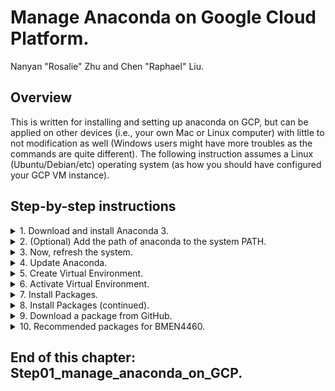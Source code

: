 # Manage Anaconda on Google Cloud Platform.
Nanyan "Rosalie" Zhu and Chen "Raphael" Liu.

## Overview
This is written for installing and setting up anaconda on GCP, but can be applied on other devices (i.e., your own Mac or Linux computer) with little to not modification as well (Windows users might have more troubles as the commands are quite different). The following instruction assumes a Linux (Ubuntu/Debian/etc) operating system (as how you should have configured your GCP VM instance).

## Step-by-step instructions

<details>
<summary>1. Download and install Anaconda 3.</summary>
<br>

1) Find a suitable Anaconda 3 at the [Anaconda installer archive](https://repo.continuum.io/archive/).
    In this case, we chose Anaconda3-2019.10-Linux-x86_64.sh

2) Download the Anaconda Archive package. In the ssh terminal, enter:
    ```
    wget http://repo.continuum.io/archive/Anaconda3-2019.10-Linux-x86_64.sh
    ```

3) Install the package "bzip2", and install Anaconda 3 with the Archive package.
    ```
    sudo apt-get install bzip2
    bash Anaconda3-2019.10-Linux-x86_64.sh
    ```
    
4) Once you run the installation command, there will be text instructions that guide you through the installation.
    * You can choose to install anaconda at any place you want. You may choose the default **"/home/[username]/anaconda3"** path.
    * When the installation kit asks whether or not to **initialize Anaconda3 by running conda init**, please choose "yes". This will save you the trouble of configuring the ~/.bashrc file, so that you can skip the next step.

</details>


<details>
<summary>2. (Optional) Add the path of anaconda to the system PATH.</summary>
<br>

**This is not necessary if you asked the anaconda installation kit to set the path for you.**

```
sudo nano ~/.bashrc
```

and add the following line to your system file.
```
export PATH="$PATH:/home/[username]/anaconda3/bin"
```
    
Please replace **"[username]"** with your own username. In our case, our username is msnanyanzhu. <img src="/Step01_manage_anaconda_on_GCP/Images/user_name.png" alt="user_name" width="300px" height="40px">

</details>

<details>
<summary>3. Now, refresh the system.</summary>
<br>

You can either run the following code in the SSH Terminal

```
source ~/.bashrc
```

or alternatively, exit out the VM SSH Terminal (by closing the web browser tag hosting the VM SSH Terminal) and reopen the terminal again. Either way, after the refreshing the command "conda" can be recognized.

</details>

<details>
<summary>4. Update Anaconda.</summary>
<br>

```
conda update --prefix /home/[username]/anaconda3 -c anaconda anaconda
```

</details>

<details>
<summary>5. Create Virtual Environment.</summary>
<br>

```
conda create -n [environment name] -c anaconda python=3.7 [package name] [package name]
```
    
Example:
```
conda create -n BMEN4460 -c anaconda python=3.7
```

**environment name** is the name you give to the new anaconda environment. In this case, we use "BMEN4460".

**python=3.7** specifies that the python version 3.7 to be installed in this environment. If you want a different version, change it to what you want.

**-c anaconda** specifies the channel from which the package will be downloaded. Personally I recommend **anaconda**. In case the package is not available in anaconda, go search it on the web and find a decent source.

**package name** specifies the packages to be installed in this environment. It makes no difference whether to specify the package names to be installed here or in Step 7.

</details>

<details>
<summary>6. Activate Virtual Environment.</summary>
<br>

```
conda activate [environment name]
```

Example:
```
conda activate BMEN4460
```

</details>

<details>
<summary>7. Install Packages.</summary>
<br>

```
conda install -c anaconda [package name] [package name] ...
```

**-n [environment name]** specifies which environment to install the packages in. It is not necessary if the environment currently activated is your target environment.
  
**NOTE**: Hierarchy of package installation methods (ranked from "recommended" to "don't try this if you have any other method" according to our experience)
- No.1
> conda install -c anaconda **packagename**

- No.2
> conda install -c conda-forge **packagename**

- No.3
> conda install **packagename**

- No.4
> python -m pip install **packagename**

- No.5
> pip install **packagename**

</details>

<details>
<summary>8. Install Packages (continued).</summary>
<br>

Besides these popular methods, in case you want to install a wierd package that is not included in either anaconda or conda-forge, the best shot you have to safely install it is by googling **"anaconda install [this wierd package]"**, and find the offical answer given by anaconda cloud.
    
For instance, if you want to install **"dtw"**, doing so will redirect you to **"conda install -c freemapa dtw"**.

</details>

<details>
<summary>9. Download a package from GitHub.</summary>
<br>

To download a package from github, you can use following command:
```
conda install git pip
pip install git+[git_url]
```

You can refer to the specific GitHub package when you really come across this case.

Note that is different from downloading a repository from GitHub, which is much easier:
```
git clone [GitHub repository]
```

</details>

<details>
<summary>10. Recommended packages for BMEN4460.</summary>
<br>

```
conda install -c pytorch torchvision pytorch 
conda install -c anaconda matplotlib numpy jupyterlab jupyter scikit-learn scikit-image
```
</details>

## End of this chapter: Step01_manage_anaconda_on_GCP.
